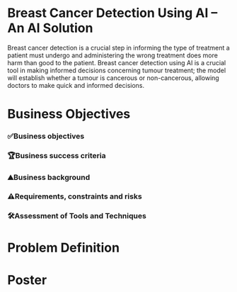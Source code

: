 # Breast Cancer Detection Using AI – An AI Solution
Breast cancer detection is a crucial step in informing the type of treatment a patient must undergo and administering the wrong treatment does more harm than good to the patient.
Breast cancer detection using AI is a crucial tool in making informed decisions concerning tumour treatment; the model will establish whether a tumour is cancerous or non-cancerous, allowing doctors to make quick and informed decisions.

# Business Objectives

### ✅Business objectives


### 🏆Business success criteria


### ⛰️Business background


### ⚠️Requirements, constraints and risks


### 🛠️Assessment of Tools and Techniques


# Problem Definition


# Poster
